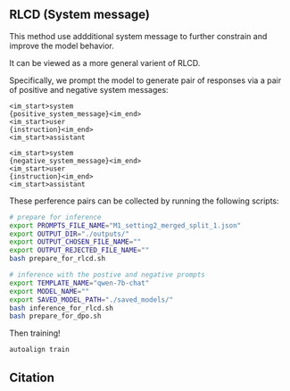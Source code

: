 ## RLCD (System message)

This method use addditional system message to further constrain and improve the model behavior.

It can be viewed as a more general varient of RLCD.

Specifically, we prompt the model to generate pair of responses via a pair of positive and negative system messages:

```
<im_start>system
{positive_system_message}<im_end>
<im_start>user
{instruction}<im_end>
<im_start>assistant
```

```
<im_start>system
{negative_system_message}<im_end>
<im_start>user
{instruction}<im_end>
<im_start>assistant
```

These perference pairs can be collected by running the following scripts:

```bash
# prepare for inference
export PROMPTS_FILE_NAME="M1_setting2_merged_split_1.json"
export OUTPUT_DIR="./outputs/"
export OUTPUT_CHOSEN_FILE_NAME=""
export OUTPUT_REJECTED_FILE_NAME=""
bash prepare_for_rlcd.sh
```

```bash
# inference with the postive and negative prompts
export TEMPLATE_NAME="qwen-7b-chat"
export MODEL_NAME=""
export SAVED_MODEL_PATH="./saved_models/"
bash inference_for_rlcd.sh
bash prepare_for_dpo.sh
```

Then training!

```bash
autoalign train
```

## Citation

```

```